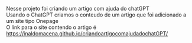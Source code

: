  Nesse projeto foi criando um artigo com ajuda do chatGPT <br>
 Usando o ChatGPT criamos o conteudo de um artigo que foi adicionado a um site tipo Onepage <br>
 O link para o site contendo o artigo é  <a href= "https://inaldomacena.github.io/criandoartigocomajudadochatGPT/" target="_blank"> https://inaldomacena.github.io/criandoartigocomajudadochatGPT/</a>
 
